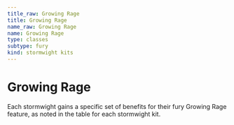 ```yaml
---
title_raw: Growing Rage
title: Growing Rage
name_raw: Growing Rage
name: Growing Rage
type: classes
subtype: fury
kind: stormwight kits
---
```


# Growing Rage

Each stormwight gains a specific set of benefits for their fury Growing Rage feature, as noted in the table for each stormwight kit.
